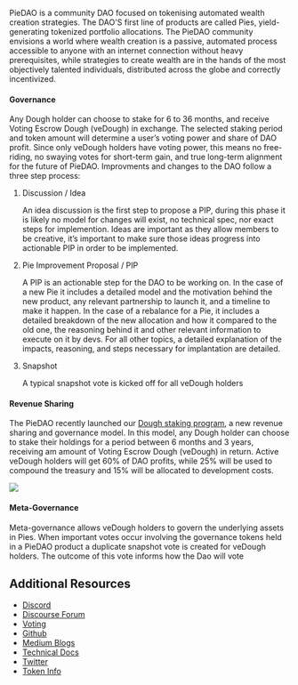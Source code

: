 PieDAO is a community DAO focused on tokenising automated wealth creation strategies. The DAO'S first line of products are called Pies, yield-generating tokenized portfolio allocations. The PieDAO community envisions a world where wealth creation is a passive, automated process accessible to anyone with an internet connection without heavy prerequisites, while strategies to create wealth are in the hands of the most objectively talented individuals, distributed across the globe and correctly incentivized.


#### Governance

Any Dough holder can choose to stake for 6 to 36 months, and receive Voting Escrow Dough (veDough) in exchange. The selected staking period and token amount will determine a user’s voting power and share of DAO profit. Since only veDough holders have voting power, this means no free-riding, no swaying votes for short-term gain, and true long-term alignment for the future of PieDAO. Improvments and changes to the DAO follow a three step process:

1. Discussion / Idea

    An idea discussion is the first step to propose a PIP, during this phase it is likely no model for changes will exist, no technical spec, nor exact steps for implemention. Ideas are important as they allow members to be creative, it’s important to make sure those ideas progress into actionable PIP in order to be implemented.

2. Pie Improvement Proposal / PIP

    A PIP is an actionable step for the DAO to be working on. In the case of a new Pie it includes a detailed model and the motivation behind the new product, any relevant partnership to launch it, and a timeline to make it happen. In the case of a rebalance for a Pie, it includes a detailed breakdown of the new allocation and how it compared to the old one, the reasoning behind it and other relevant information to execute on it by devs. For all other topics, a detailed explanation of the impacts, reasoning, and steps necessary for implantation are detailed. 

3. Snapshot

    A typical snapshot vote is kicked off for all veDough holders

#### Revenue Sharing

The PieDAO recently launched our [Dough staking program](https://www.piedao.org/#/dough-staking-campaign), a new revenue sharing and governance model. In this model, any Dough holder can choose to stake their holdings for a period between 6 months and 3 years, receiving am amount of Voting Escrow Dough (veDough) in return. Active veDough holders will get 60% of DAO profits, while 25% will be used to compound the treasury and 15% will be allocated to development costs.

![](https://i.imgur.com/npS4nru.png)

#### Meta-Governance

Meta-governance allows veDough holders to govern the underlying assets in Pies. When important votes occur involving the governance tokens held in a PieDAO product a duplicate snapshot vote is created for veDough holders. The outcome of this vote informs how the Dao will vote 

Additional Resources
--------------------

* [Discord](http://discord.link/PieDAO)
* [Discourse Forum](https://forum.piedao.org/)
* [Voting](https://snapshot.org/#/piedao)
* [Github](https://github.com/pie-dao)
* [Medium Blogs](https://medium.com/piedao)
* [Technical Docs](https://docs.piedao.org/)
* [Twitter](https://twitter.com/PieDAO_DeFi)
* [Token Info](https://www.coingecko.com/en/coins/piedao-dough-v2)
